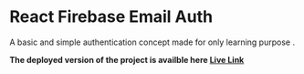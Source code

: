 # React Firebase Email Auth

 A basic and simple authentication concept made for only learning purpose .

**The deployed version of the project is availble here [Live Link](https://elaborate-taffy-c38f55.netlify.app/)**

